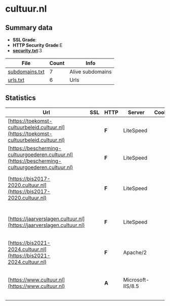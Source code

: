 

# cultuur.nl
## Summary data


 - **SSL Grade**:
 - **HTTP Security Grade**:E
 - **[security.txt](https://www.digitaleoverheid.nl/nieuws/standaard-security-txt-nu-verplicht-voor-overheid/)**:3


| File       | Count | Info |
|------------|-------|------|
|[subdomains.txt](/data/cultuur.nl/subdomains.txt)|7|Alive subdomains|
|[urls.txt](/data/cultuur.nl/urls.txt)|6|Urls|


## Statistics


| Url | SSL | HTTP | Server | Cookie | HSTS | CORS | CTO | CSP | XFO | XXP | RP |FP| Tech |Title |
|--------|-------|-------|------|------|------|------|------|------|------|------|------|------|------|------|
|[https://toekomst-cultuurbeleid.cultuur.nl](https://toekomst-cultuurbeleid.cultuur.nl)| | **F**|LiteSpeed| | | | | | | | :white_check_mark: | |HTTP/3 LiteSpeed PHP:8.2.23|Toekomst Cultuur...|
|[https://bescherming-cultuurgoederen.cultuur.nl](https://bescherming-cultuurgoederen.cultuur.nl)| | **F**|LiteSpeed| | | | | | | | :white_check_mark: | |HTTP/3 LiteSpeed PHP:8.2.23||
|[https://bis2017-2020.cultuur.nl](https://bis2017-2020.cultuur.nl)| | **F**|LiteSpeed| | | | | | | | :white_check_mark: | |HTTP/3 LiteSpeed MySQL PHP:8.2.23 WordPress|Raad voor Cultuu...|
|[https://jaarverslagen.cultuur.nl](https://jaarverslagen.cultuur.nl)| | **F**|LiteSpeed| | | | | | | | :white_check_mark: | |HTTP/3 LiteSpeed MySQL PHP:8.2.23 WordPress|Raad voor Cultuu...|
|[https://bis2021-2024.cultuur.nl](https://bis2021-2024.cultuur.nl)| | **F**|Apache/2| | | | | | | | :white_check_mark: | |Apache HTTP Server:2||
|[https://www.cultuur.nl](https://www.cultuur.nl)| | **A**|Microsoft-IIS/8.5| |:white_check_mark: | | |:warning: | :white_check_mark: | :white_check_mark: | :white_check_mark: | |IIS:8.5 Microsoft ASP.NET Windows Server|Document Moved|


